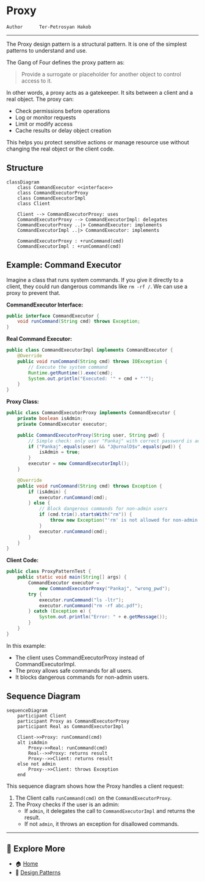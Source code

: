 # Proxy
```info
Author      Ter-Petrosyan Hakob
```

---

The Proxy design pattern is a structural pattern. It is one of the simplest patterns to understand and use.

The Gang of Four defines the proxy pattern as:

> Provide a surrogate or placeholder for another object to control access to it.

In other words, a proxy acts as a gatekeeper. It sits between a client and a real object. The proxy can:

- Check permissions before operations
- Log or monitor requests
- Limit or modify access
- Cache results or delay object creation

This helps you protect sensitive actions or manage resource use without changing the real object or the client code.

## Structure 

```mermaid
classDiagram
    class CommandExecutor <<interface>>
    class CommandExecutorProxy
    class CommandExecutorImpl
    class Client

    Client --> CommandExecutorProxy: uses
    CommandExecutorProxy --> CommandExecutorImpl: delegates
    CommandExecutorProxy ..|> CommandExecutor: implements
    CommandExecutorImpl ..|> CommandExecutor: implements

    CommandExecutorProxy : +runCommand(cmd)
    CommandExecutorImpl : +runCommand(cmd)
```    

## Example: Command Executor

Imagine a class that runs system commands. If you give it directly to a client, they could run dangerous commands like `rm -rf /`. 
We can use a proxy to prevent that.

**CommandExecutor Interface:**
```java
public interface CommandExecutor {
    void runCommand(String cmd) throws Exception;
}
```

**Real Command Executor:**
```java
public class CommandExecutorImpl implements CommandExecutor {
    @Override
    public void runCommand(String cmd) throws IOException {
        // Execute the system command
        Runtime.getRuntime().exec(cmd);
        System.out.println("Executed: '" + cmd + "'");
    }
}
```

**Proxy Class:**
```java
public class CommandExecutorProxy implements CommandExecutor {
    private boolean isAdmin;
    private CommandExecutor executor;

    public CommandExecutorProxy(String user, String pwd) {
        // Simple check: only user "Pankaj" with correct password is admin
        if ("Pankaj".equals(user) && "J@urnalD$v".equals(pwd)) {
            isAdmin = true;
        }
        executor = new CommandExecutorImpl();
    }

    @Override
    public void runCommand(String cmd) throws Exception {
        if (isAdmin) {
            executor.runCommand(cmd);
        } else {
            // Block dangerous commands for non-admin users
            if (cmd.trim().startsWith("rm")) {
                throw new Exception("'rm' is not allowed for non-admin users.");
            }
            executor.runCommand(cmd);
        }
    }
}
```

**Client Code:**
```java
public class ProxyPatternTest {
    public static void main(String[] args) {
        CommandExecutor executor =
            new CommandExecutorProxy("Pankaj", "wrong_pwd");
        try {
            executor.runCommand("ls -ltr");
            executor.runCommand("rm -rf abc.pdf");
        } catch (Exception e) {
            System.out.println("Error: " + e.getMessage());
        }
    }
}
```

In this example:
- The client uses CommandExecutorProxy instead of CommandExecutorImpl.
- The proxy allows safe commands for all users.
- It blocks dangerous commands for non-admin users.

## Sequence Diagram

```mermaid
sequenceDiagram
    participant Client
    participant Proxy as CommandExecutorProxy
    participant Real as CommandExecutorImpl

    Client->>Proxy: runCommand(cmd)
    alt isAdmin
        Proxy->>Real: runCommand(cmd)
        Real-->>Proxy: returns result
        Proxy-->>Client: returns result
    else not admin
        Proxy-->>Client: throws Exception
    end
```

This sequence diagram shows how the Proxy handles a client request:

1) The Client calls `runCommand(cmd)` on the `CommandExecutorProxy`.
2) The Proxy checks if the user is an admin:
    - If `admin`, it delegates the call to `CommandExecutorImpl` and returns the result.
    - If not `admin`, it throws an exception for disallowed commands.

---

## 📌 Explore More

- 🏠 [Home](./../../README.md)
- 🎨 [ Design Patterns](./../tutorials.md)